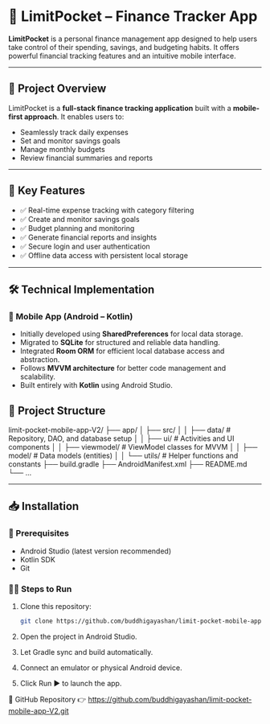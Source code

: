 # 📱 LimitPocket – Finance Tracker App

**LimitPocket** is a personal finance management app designed to help users take control of their spending, savings, and budgeting habits. It offers powerful financial tracking features and an intuitive mobile interface.

---

## 🚀 Project Overview

LimitPocket is a **full-stack finance tracking application** built with a **mobile-first approach**. It enables users to:

- Seamlessly track daily expenses
- Set and monitor savings goals
- Manage monthly budgets
- Review financial summaries and reports

---

## 🧠 Key Features

- ✅ Real-time expense tracking with category filtering  
- ✅ Create and monitor savings goals  
- ✅ Budget planning and monitoring  
- ✅ Generate financial reports and insights  
- ✅ Secure login and user authentication  
- ✅ Offline data access with persistent local storage  

---

## 🛠️ Technical Implementation

### 📱 Mobile App (Android – Kotlin)

- Initially developed using **SharedPreferences** for local data storage.
- Migrated to **SQLite** for structured and reliable data handling.
- Integrated **Room ORM** for efficient local database access and abstraction.
- Follows **MVVM architecture** for better code management and scalability.
- Built entirely with **Kotlin** using Android Studio.

 

## 📂 Project Structure
limit-pocket-mobile-app-V2/
├── app/
│ ├── src/
│ │ ├── data/ # Repository, DAO, and database setup
│ │ ├── ui/ # Activities and UI components
│ │ ├── viewmodel/ # ViewModel classes for MVVM
│ │ ├── model/ # Data models (entities)
│ │ └── utils/ # Helper functions and constants
├── build.gradle
├── AndroidManifest.xml
├── README.md
└── ...

---

## 📥 Installation

### 🔧 Prerequisites

- Android Studio (latest version recommended)
- Kotlin SDK
- Git

### 🧑‍💻 Steps to Run

1. Clone this repository:

   ```bash
   git clone https://github.com/buddhigayashan/limit-pocket-mobile-app-V2.git

2. Open the project in Android Studio.

3. Let Gradle sync and build automatically.

4. Connect an emulator or physical Android device.

5. Click Run ▶️ to launch the app.

🔗 GitHub Repository
👉 https://github.com/buddhigayashan/limit-pocket-mobile-app-V2.git





